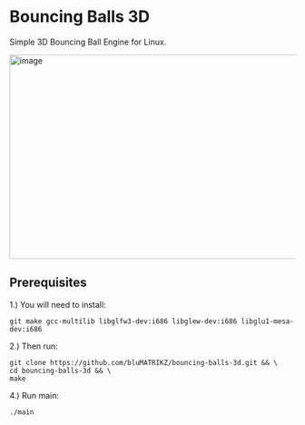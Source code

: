 # Bouncing Balls 3D
Simple 3D Bouncing Ball Engine for Linux.

<img width="640" height="360" alt="image" src="https://github.com/user-attachments/assets/27862a86-1203-4ab5-ac05-65e571231bad">

## Prerequisites
1.) You will need to install:
```
git make gcc-multilib libglfw3-dev:i686 libglew-dev:i686 libglu1-mesa-dev:i686
```
2.) Then run:
```
git clone https://github.com/bluMATRIKZ/bouncing-balls-3d.git && \
cd bouncing-balls-3d && \
make
```
4.) Run main:
```
./main
```
